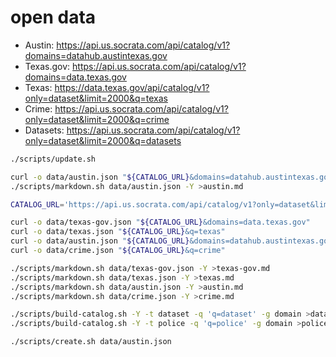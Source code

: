 # open data

* Austin: https://api.us.socrata.com/api/catalog/v1?domains=datahub.austintexas.gov
* Texas.gov: https://api.us.socrata.com/api/catalog/v1?domains=data.texas.gov
* Texas: https://data.texas.gov/api/catalog/v1?only=dataset&limit=2000&q=texas
* Crime: https://api.us.socrata.com/api/catalog/v1?only=dataset&limit=2000&q=crime
* Datasets: https://api.us.socrata.com/api/catalog/v1?only=dataset&limit=2000&q=datasets


```sh
./scripts/update.sh
```

```sh
curl -o data/austin.json "${CATALOG_URL}&domains=datahub.austintexas.gov"
./scripts/markdown.sh data/austin.json -Y >austin.md
```


```sh
CATALOG_URL='https://api.us.socrata.com/api/catalog/v1?only=dataset&limit=5000'

curl -o data/texas-gov.json "${CATALOG_URL}&domains=data.texas.gov"
curl -o data/texas.json "${CATALOG_URL}&q=texas"
curl -o data/austin.json "${CATALOG_URL}&domains=datahub.austintexas.gov"
curl -o data/crime.json "${CATALOG_URL}&q=crime"

./scripts/markdown.sh data/texas-gov.json -Y >texas-gov.md
./scripts/markdown.sh data/texas.json -Y >texas.md
./scripts/markdown.sh data/austin.json -Y >austin.md
./scripts/markdown.sh data/crime.json -Y >crime.md

./scripts/build-catalog.sh -Y -t dataset -q 'q=dataset' -g domain >dataset.md
./scripts/build-catalog.sh -Y -t police -q 'q=police' -g domain >police.md

./scripts/create.sh data/austin.json
```